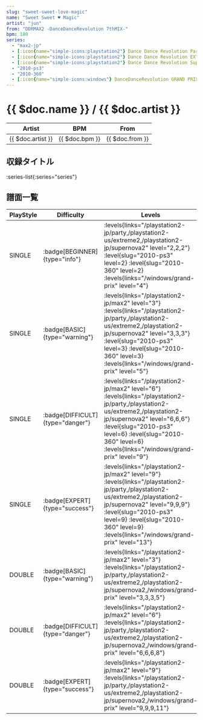 ```yaml
---
slug: "sweet-sweet-love-magic"
name: "Sweet Sweet ♥ Magic"
artist: "jun"
from: "DDRMAX2 -DanceDanceRevolution 7thMIX-"
bpm: 180
series:
  - "max2-jp"
  - [:icon{name="simple-icons:playstation2"} Dance Dance Revolution Party Collection :icon{name="flag:jp-4x3"}](/playstation2-jp/party)
  - [:icon{name="simple-icons:playstation2"} Dance Dance Revolution EXTREME 2 :icon{name="flag:us-4x3"}](/playstation2-us/extreme2)
  - [:icon{name="simple-icons:playstation2"} Dance Dance Revolution SuperNOVA2 :icon{name="flag:jp-4x3"}](/playstation2-jp/supernova2)
  - "2010-ps3"
  - "2010-360"
  - [:icon{name="simple-icons:windows"} DanceDanceRevolution GRAND PRIX (グランプリプレー)](/windows/grand-prix)
---
```


# {{ $doc.name }} / {{ $doc.artist }}

|Artist|BPM|From|
|------|---|----|
|{{ $doc.artist }}|{{ $doc.bpm }}|{{ $doc.from }}|

## 収録タイトル

:series-list{:series="series"}

## 譜面一覧

|PlayStyle|Difficulty|Levels|Notes|Movie|
|---------|----------|------|-----|-----|
|SINGLE| :badge[BEGINNER]{type="info"}| :levels{links="/playstation2-jp/party,/playstation2-us/extreme2,/playstation2-jp/supernova2" level="2,2,2"} :level{slug="2010-ps3" level=2} :level{slug="2010-360" level=2}  :levels{links="/windows/grand-prix" level="4"}|128/0||
|SINGLE| :badge[BASIC]{type="warning"}|<div class="field is-grouped is-grouped-multiline"> :levels{links="/playstation2-jp/max2" level="3"} :levels{links="/playstation2-jp/party,/playstation2-us/extreme2,/playstation2-jp/supernova2" level="3,3,3"} :level{slug="2010-ps3" level=3} :level{slug="2010-360" level=3}  :levels{links="/windows/grand-prix" level="5"}</div>|139/2||
|SINGLE| :badge[DIFFICULT]{type="danger"}|<div class="field is-grouped is-grouped-multiline"> :levels{links="/playstation2-jp/max2" level="6"} :levels{links="/playstation2-jp/party,/playstation2-us/extreme2,/playstation2-jp/supernova2" level="6,6,6"} :level{slug="2010-ps3" level=6} :level{slug="2010-360" level=6}  :levels{links="/windows/grand-prix" level="9"}</div>|276/19||
|SINGLE| :badge[EXPERT]{type="success"}|<div class="field is-grouped is-grouped-multiline"> :levels{links="/playstation2-jp/max2" level="9"} :levels{links="/playstation2-jp/party,/playstation2-us/extreme2,/playstation2-jp/supernova2" level="9,9,9"} :level{slug="2010-ps3" level=9} :level{slug="2010-360" level=9}  :levels{links="/windows/grand-prix" level="13"}</div>|372/33||
|DOUBLE| :badge[BASIC]{type="warning"}|<div class="field is-grouped is-grouped-multiline"> :levels{links="/playstation2-jp/max2" level="3"} :levels{links="/playstation2-jp/party,/playstation2-us/extreme2,/playstation2-jp/supernova2,/windows/grand-prix" level="3,3,3,5"}</div>|131/3||
|DOUBLE| :badge[DIFFICULT]{type="danger"}|<div class="field is-grouped is-grouped-multiline"> :levels{links="/playstation2-jp/max2" level="6"} :levels{links="/playstation2-jp/party,/playstation2-us/extreme2,/playstation2-jp/supernova2,/windows/grand-prix" level="6,6,6,8"}</div>|235/2||
|DOUBLE| :badge[EXPERT]{type="success"}|<div class="field is-grouped is-grouped-multiline"> :levels{links="/playstation2-jp/max2" level="9"} :levels{links="/playstation2-jp/party,/playstation2-us/extreme2,/playstation2-jp/supernova2,/windows/grand-prix" level="9,9,9,11"}</div>|330/3||
